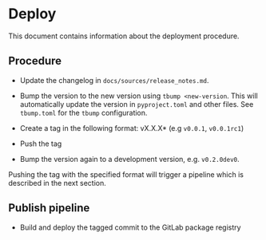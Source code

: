 # Deploy

This document contains information about the deployment procedure.

## Procedure

- Update the changelog in `docs/sources/release_notes.md`.

- Bump the version to the new version using `tbump <new-version`. This
  will automatically update the version in `pyproject.toml` and other files.
  See `tbump.toml` for the `tbump` configuration.

- Create a tag in the following format: vX.X.X* (e.g `v0.0.1`, `v0.0.1rc1`)

- Push the tag

- Bump the version again to a development version, e.g. `v0.2.0dev0`.

Pushing the tag with the specified format will trigger a pipeline which is described in the next section.

## Publish pipeline

- Build and deploy the tagged commit to the GitLab package registry
